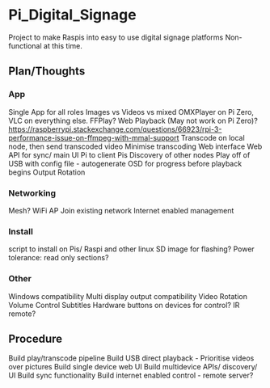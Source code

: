 # Pi_Digital_Signage
Project to make Raspis into easy to use digital signage platforms
Non-functional at this time.

## Plan/Thoughts

### App
Single App for all roles
Images vs Videos vs mixed
OMXPlayer on Pi Zero, VLC on everything else. FFPlay? Web Playback (May not work on Pi Zero)?
https://raspberrypi.stackexchange.com/questions/66923/rpi-3-performance-issue-on-ffmpeg-with-mmal-support
Transcode on local node, then send transcoded video
Minimise transcoding
Web interface
Web API for sync/ main UI Pi to client Pis
Discovery of other nodes
Play off of USB with config file - autogenerate
OSD for progress before playback begins
Output Rotation

### Networking

Mesh?
WiFi AP
Join existing network
Internet enabled management

### Install

script to install on Pis/ Raspi and other linux
SD image for flashing?
Power tolerance: read only sections?

### Other

Windows compatibility
Multi display output compatibility
Video Rotation
Volume Control
Subtitles
Hardware buttons on devices for control? IR remote?

## Procedure

Build play/transcode pipeline
Build USB direct playback - Prioritise videos over pictures
Build single device web UI
Build multidevice APIs/ discovery/ UI
Build sync functionality
Build internet enabled control - remote server?

